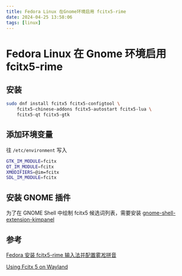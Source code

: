 ```yaml
---
title: Fedora Linux 在Gnome环境启用 fcitx5-rime
date: 2024-04-25 13:58:06
tags: [linux]
---
```


# Fedora Linux 在 Gnome 环境启用 fcitx5-rime

## 安装

```sh
sudo dnf install fcitx5 fcitx5-configtool \
    fcitx5-chinese-addons fcitx5-autostart fcitx5-lua \
    fcitx5-qt fcitx5-gtk 
```

## 添加环境变量

往 `/etc/environment` 写入

```sh
GTK_IM_MODULE=fcitx
QT_IM_MODULE=fcitx
XMODIFIERS=@im=fcitx
SDL_IM_MODULE=fcitx
```

## 安装 GNOME 插件

为了在 GNOME Shell 中绘制 fcitx5 候选词列表，需要安装 [gnome-shell-extension-kimpanel](https://extensions.gnome.org/extension/261/kimpanel/)

## 参考

[Fedora 安装 fcitx5-rime 输入法并配置雾凇拼音](https://blog.csdn.net/a18434646561/article/details/134090193)

[Using Fcitx 5 on Wayland](https://fcitx-im.org/wiki/Using_Fcitx_5_on_Wayland#GNOME)
